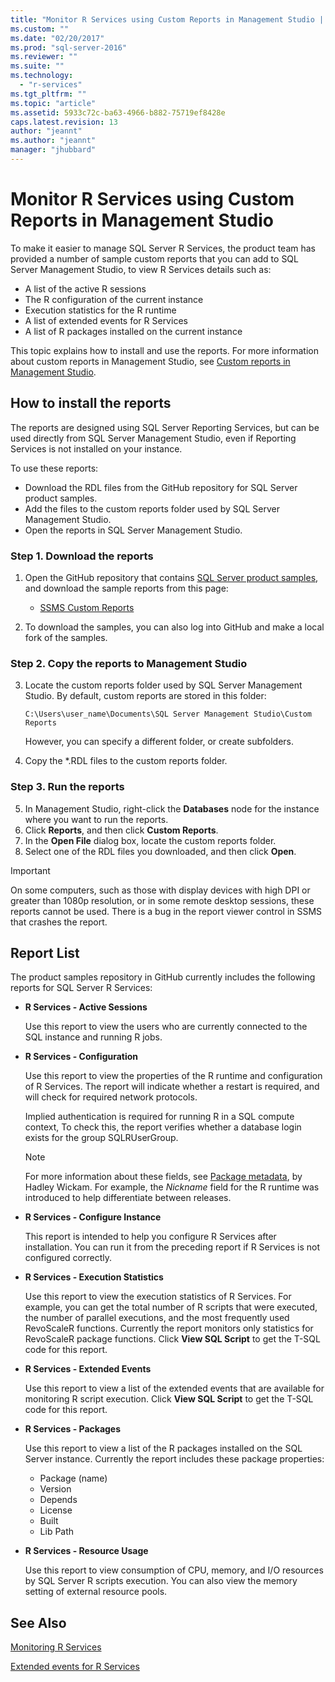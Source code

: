 ```yaml
---
title: "Monitor R Services using Custom Reports in Management Studio | Microsoft Docs"
ms.custom: ""
ms.date: "02/20/2017"
ms.prod: "sql-server-2016"
ms.reviewer: ""
ms.suite: ""
ms.technology: 
  - "r-services"
ms.tgt_pltfrm: ""
ms.topic: "article"
ms.assetid: 5933c72c-ba63-4966-b882-75719ef8428e
caps.latest.revision: 13
author: "jeannt"
ms.author: "jeannt"
manager: "jhubbard"
---
```

# Monitor R Services using Custom Reports in Management Studio
To make it easier to manage SQL Server R Services, the product team has provided a number of sample custom reports that you can add to SQL Server Management Studio, to view R Services details such as:

- A list of the active R sessions
- The R configuration of the current instance
- Execution statistics for the R runtime
- A list of extended events for R Services
- A list of R packages installed on the current instance

This topic explains how to install and use the reports. For more information about custom reports in Management Studio, see [Custom reports in Management Studio](~/ssms/object/custom-reports-in-management-studio.md).

## How to install the reports

The reports are designed using SQL Server Reporting Services, but can be used directly from SQL Server Management Studio, even if Reporting Services is not installed on your instance. 

To use these reports:

* Download the RDL files from the GitHub repository for SQL Server product samples.
* Add the files to the custom reports folder used by SQL Server Management Studio.
* Open the reports in SQL Server Management Studio.


### Step 1. Download the reports

1. Open the GitHub repository that contains [SQL Server product samples](https://github.com/Microsoft/sql-server-samples), and download the sample reports from this page: 

   + [SSMS Custom Reports](https://github.com/Microsoft/sql-server-samples/tree/master/samples/features/r-services/ssms-custom-reports)
      
2. To download the samples, you can also log into GitHub and make a local fork of the samples. 

### Step 2. Copy the reports to Management Studio

3. Locate the custom reports folder used by SQL Server Management Studio. By default, custom reports are stored in this folder:
    
   `C:\Users\user_name\Documents\SQL Server Management Studio\Custom Reports`

   However, you can specify a different folder, or create subfolders.

4. Copy the *.RDL files to the custom reports folder.


### Step 3. Run the reports

5. In Management Studio, right-click the **Databases** node for the instance where you want to run the reports.
6. Click **Reports**, and then click **Custom Reports**. 
7. In the **Open File** dialog box, locate the custom reports folder.
8. Select one of the RDL files you downloaded, and then click **Open**.

> [!IMPORTANT]
> On some computers, such as those with display devices with high DPI or greater than 1080p resolution, or in some remote desktop sessions, these reports cannot be used. There is a bug in the report viewer control in SSMS that crashes the report.  


## Report List

The product samples repository in GitHub currently includes the following reports for SQL Server R Services:

+ **R Services - Active Sessions**

  Use this report to view the users who are currently connected to the SQL instance and running R jobs. 
  
+ **R Services - Configuration**

  Use this report to view the properties of the R runtime and configuration of R Services. The report will indicate whether a restart is required, and will check for required network protocols. 
  
  Implied authentication is required for running R in a SQL compute context, To check this, the report verifies whether a database login exists for the group SQLRUserGroup.

  > [!NOTE]
  > For more information about these fields, see [Package metadata](http://r-pkgs.had.co.nz/description.html), by Hadley Wickam. For example, the *Nickname* field for the R runtime was introduced to help differentiate between releases. 

 + **R Services - Configure Instance** 

   This report is intended to help you configure R Services after installation. You can run it from the preceding report if R Services is not configured correctly.
 
+ **R Services - Execution Statistics**

  Use this report to view the execution statistics of R Services. For example, you can get the total number of R scripts that were executed, the number of parallel executions, and the most frequently used RevoScaleR functions.
  Currently the report monitors only statistics for RevoScaleR package functions.
  Click **View SQL Script** to get the T-SQL code for this report. 

+ **R Services - Extended Events**

  Use this report to view a list of the extended events that are available for monitoring R script execution. 
  Click **View SQL Script** to get the T-SQL code for this report.

+ **R Services - Packages**

  Use this report to view a list of the R packages installed on the SQL Server instance. Currently the report includes these package properties: 
  + Package (name)
  + Version 
  + Depends
  + License
  + Built
  + Lib Path

+ **R Services - Resource Usage**

  Use this report to view consumption of CPU, memory, and I/O resources by SQL Server R scripts execution. You can also view the memory setting of external resource pools. 


## See Also

[Monitoring R Services](../../advanced-analytics/r-services/monitoring-r-services.md)

[Extended events for R Services](../../advanced-analytics/r-services/extended-events-for-sql-server-r-services.md)

